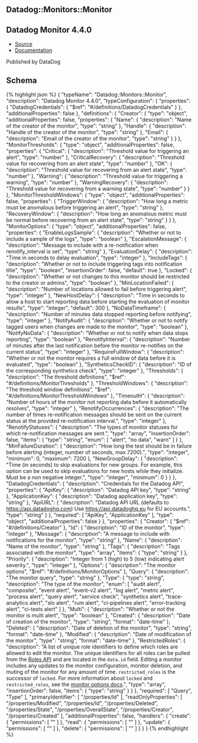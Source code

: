
## Datadog::Monitors::Monitor

## Datadog Monitor 4.4.0

- [Source]() 
- [Documentation]()

Published by DataDog

## Schema
{% highlight json %}
{
    "typeName": "Datadog::Monitors::Monitor",
    "description": "Datadog Monitor 4.4.0",
    "typeConfiguration": {
        "properties": {
            "DatadogCredentials": {
                "$ref": "#/definitions/DatadogCredentials"
            }
        },
        "additionalProperties": false
    },
    "definitions": {
        "Creator": {
            "type": "object",
            "additionalProperties": false,
            "properties": {
                "Name": {
                    "description": "Name of the creator of the monitor",
                    "type": "string"
                },
                "Handle": {
                    "description": "Handle of the creator of the monitor",
                    "type": "string"
                },
                "Email": {
                    "description": "Email of the creator of the monitor",
                    "type": "string"
                }
            }
        },
        "MonitorThresholds": {
            "type": "object",
            "additionalProperties": false,
            "properties": {
                "Critical": {
                    "description": "Threshold value for triggering an alert",
                    "type": "number"
                },
                "CriticalRecovery": {
                    "description": "Threshold value for recovering from an alert state",
                    "type": "number"
                },
                "OK": {
                    "description": "Threshold value for recovering from an alert state",
                    "type": "number"
                },
                "Warning": {
                    "description": "Threshold value for triggering a warning",
                    "type": "number"
                },
                "WarningRecovery": {
                    "description": "Threshold value for recovering from a warning state",
                    "type": "number"
                }
            }
        },
        "MonitorThresholdWindows": {
            "type": "object",
            "additionalProperties": false,
            "properties": {
                "TriggerWindow": {
                    "description": "How long a metric must be anomalous before triggering an alert",
                    "type": "string"
                },
                "RecoveryWindow": {
                    "description": "How long an anomalous metric must be normal before recovering from an alert state",
                    "type": "string"
                }
            }
        },
        "MonitorOptions": {
            "type": "object",
            "additionalProperties": false,
            "properties": {
                "EnableLogsSample": {
                    "description": "Whether or not to include a sample of the logs",
                    "type": "boolean"
                },
                "EscalationMessage": {
                    "description": "Message to include with a re-notification when renotify_interval is set",
                    "type": "string"
                },
                "EvaluationDelay": {
                    "description": "Time in seconds to delay evaluation",
                    "type": "integer"
                },
                "IncludeTags": {
                    "description": "Whether or not to include triggering tags into notification title",
                    "type": "boolean",
                    "insertionOrder": false,
                    "default": true
                },
                "Locked": {
                    "description": "Whether or not changes to this monitor should be restricted to the creator or admins",
                    "type": "boolean"
                },
                "MinLocationFailed": {
                    "description": "Number of locations allowed to fail before triggering alert",
                    "type": "integer"
                },
                "NewHostDelay": {
                    "description": "Time in seconds to allow a host to start reporting data before starting the evaluation of monitor results",
                    "type": "integer",
                    "default": 300
                },
                "NoDataTimeframe": {
                    "description": "Number of minutes data stopped reporting before notifying",
                    "type": "integer"
                },
                "NotifyAudit": {
                    "description": "Whether or not to notify tagged users when changes are made to the monitor",
                    "type": "boolean"
                },
                "NotifyNoData": {
                    "description": "Whether or not to notify when data stops reporting",
                    "type": "boolean"
                },
                "RenotifyInterval": {
                    "description": "Number of minutes after the last notification before the monitor re-notifies on the current status",
                    "type": "integer"
                },
                "RequireFullWindow": {
                    "description": "Whether or not the monitor requires a full window of data before it is evaluated",
                    "type": "boolean"
                },
                "SyntheticsCheckID": {
                    "description": "ID of the corresponding synthetics check",
                    "type": "integer"
                },
                "Thresholds": {
                    "description": "The threshold definitions",
                    "$ref": "#/definitions/MonitorThresholds"
                },
                "ThresholdWindows": {
                    "description": "The threshold window definitions",
                    "$ref": "#/definitions/MonitorThresholdWindows"
                },
                "TimeoutH": {
                    "description": "Number of hours of the monitor not reporting data before it automatically resolves",
                    "type": "integer"
                },
                "RenotifyOccurrences": {
                    "description": "The number of times re-notification messages should be sent on the current status at the provided re-notification interval.",
                    "type": "integer"
                },
                "RenotifyStatuses": {
                    "description": "The types of monitor statuses for which re-notification messages are sent.",
                    "type": "array",
                    "insertionOrder": false,
                    "items": {
                        "type": "string",
                        "enum": [
                            "alert",
                            "no data",
                            "warn"
                        ]
                    }
                },
                "MinFailureDuration": {
                    "description": "How long the test should be in failure before alerting (integer, number of seconds, max 7200).",
                    "type": "integer",
                    "minimum": 0,
                    "maximum": 7200
                },
                "NewGroupDelay": {
                    "description": "Time (in seconds) to skip evaluations for new groups. For example, this option can be used to skip evaluations for new hosts while they initialize. Must be a non negative integer.",
                    "type": "integer",
                    "minimum": 0
                }
            }
        },
        "DatadogCredentials": {
            "description": "Credentials for the Datadog API",
            "properties": {
                "ApiKey": {
                    "description": "Datadog API key",
                    "type": "string"
                },
                "ApplicationKey": {
                    "description": "Datadog application key",
                    "type": "string"
                },
                "ApiURL": {
                    "description": "Datadog API URL (defaults to https://api.datadoghq.com) Use https://api.datadoghq.eu for EU accounts.",
                    "type": "string"
                }
            },
            "required": [
                "ApiKey",
                "ApplicationKey"
            ],
            "type": "object",
            "additionalProperties": false
        }
    },
    "properties": {
        "Creator": {
            "$ref": "#/definitions/Creator"
        },
        "Id": {
            "description": "ID of the monitor",
            "type": "integer"
        },
        "Message": {
            "description": "A message to include with notifications for the monitor",
            "type": "string"
        },
        "Name": {
            "description": "Name of the monitor",
            "type": "string"
        },
        "Tags": {
            "description": "Tags associated with the monitor",
            "type": "array",
            "items": {
                "type": "string"
            }
        },
        "Priority": {
            "description": "Integer from 1 (high) to 5 (low) indicating alert severity.",
            "type": "integer"
        },
        "Options": {
            "description": "The monitor options",
            "$ref": "#/definitions/MonitorOptions"
        },
        "Query": {
            "description": "The monitor query",
            "type": "string"
        },
        "Type": {
            "type": "string",
            "description": "The type of the monitor",
            "enum": [
                "audit alert",
                "composite",
                "event alert",
                "event-v2 alert",
                "log alert",
                "metric alert",
                "process alert",
                "query alert",
                "service check",
                "synthetics alert",
                "trace-analytics alert",
                "slo alert",
                "rum alert",
                "ci-pipelines alert",
                "error-tracking alert",
                "ci-tests alert"
            ]
        },
        "Multi": {
            "description": "Whether or not the monitor is multi alert",
            "type": "boolean"
        },
        "Created": {
            "description": "Date of creation of the monitor",
            "type": "string",
            "format": "date-time"
        },
        "Deleted": {
            "description": "Date of deletion of the monitor",
            "type": "string",
            "format": "date-time"
        },
        "Modified": {
            "description": "Date of modification of the monitor",
            "type": "string",
            "format": "date-time"
        },
        "RestrictedRoles": {
            "description": "A list of unique role identifiers to define which roles are allowed to edit the monitor. The unique identifiers for all roles can be pulled from the [Roles API](https://docs.datadoghq.com/api/latest/roles/#list-roles) and are located in the `data.id` field. Editing a monitor includes any updates to the monitor configuration, monitor deletion, and muting of the monitor for any amount of time. `restricted_roles` is the successor of `locked`. For more information about `locked` and `restricted_roles`, see the [monitor options docs](https://docs.datadoghq.com/monitors/guide/monitor_api_options/#permissions-options).",
            "type": "array",
            "insertionOrder": false,
            "items": {
                "type": "string"
            }
        }
    },
    "required": [
        "Query",
        "Type"
    ],
    "primaryIdentifier": [
        "/properties/Id"
    ],
    "readOnlyProperties": [
        "/properties/Modified",
        "/properties/Id",
        "/properties/Deleted",
        "/properties/State",
        "/properties/OverallState",
        "/properties/Creator",
        "/properties/Created"
    ],
    "additionalProperties": false,
    "handlers": {
        "create": {
            "permissions": [
                ""
            ]
        },
        "read": {
            "permissions": [
                ""
            ]
        },
        "update": {
            "permissions": [
                ""
            ]
        },
        "delete": {
            "permissions": [
                ""
            ]
        }
    }
}
{% endhighlight %}
